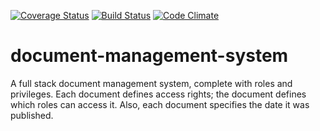 [![Coverage Status](https://coveralls.io/repos/github/andela-rakpan/document-management-system/badge.svg?branch=develop)](https://coveralls.io/github/andela-rakpan/document-management-system?branch=develop)
[![Build Status](https://travis-ci.org/andela-rakpan/document-management-system.svg?branch=develop)](https://travis-ci.org/andela-rakpan/document-management-system.svg?branch=develop)
[![Code Climate](https://codeclimate.com/github/andela-rakpan/document-management-system/badges/gpa.svg)](https://codeclimate.com/github/andela-rakpan/document-management-system)

# document-management-system
A full stack document management system, complete with roles and privileges. Each document defines access rights; the document defines which roles can access it. Also, each document specifies the date it was published.
